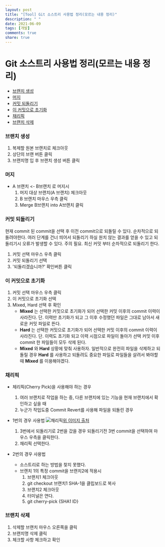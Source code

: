 ```yaml
---
layout: post
title: "[Tool] Git 소스트리 사용법 정리(모르는 내용 정리)"
description: " "
date: 2021-06-09
tags: [개발]
comments: true
share: true
---
```


Git 소스트리 사용법 정리(모르는 내용 정리)
==========================================

<!-- @import "[TOC]" {cmd="toc" depthFrom=1 depthTo=6 orderedList=false} -->

<!-- code_chunk_output -->

-	[브랜치 생성](#브랜치-생성)
-	[머지](#머지)
-	[커밋 되돌리기](#커밋-되돌리기)
-	[이 커밋으로 초기화](#이-커밋으로-초기화)
-	[채리픽](#채리픽)
-	[브랜치 삭제](#브랜치-삭제)

<!-- /code_chunk_output -->

### 브랜치 생성

1.	복제할 원본 브랜치로 체크아웃
2.	상단의 브랜 버튼 클릭
3.	브랜치명 입 후 브랜치 생성 버튼 클릭

### 머지

-	A 브랜치 <- B브랜치 로 머지시
	1.	머지 대상 브랜치(A 브랜치) 체크아웃
	2.	B 브랜치 마우스 우측 클릭
	3.	Merge B브랜치 into A브랜치 클릭

### 커밋 되돌리기

현재 commit 된 commit을 선택 후 이전 commit으로 되돌릴 수 있다. 순차적으로 되돌려야한다. 여러 단계를 건너 띄어서 되돌리기 하실 원치 않는 결과를 얻을 수 있고 되돌리기시 오류가 발생할 수 있다. 주의 필요. 최신 커밋 부터 순차적으로 되돌리기 한다.

1.	커밋 선택 마우스 우측 클릭
2.	커밋 되돌리기 선택
3.	'되돌리겠습니까?' 확인버튼 클릭

### 이 커밋으로 초기화

1.	커밋 선택 마우스 우측 클릭
2.	이 커밋으로 초기화 선택
3.	Mixed, Hard 선택 후 확인
	-	**Mixed** 는 선택한 커밋으로 초기화가 되어 선택한 커밋 이후의 commit 이력이 사라진다. 단. 이력만 초기화가 되고 그 이후 수정했던 파일은 그대로 남아서 새로운 커밋 파일로 뜬다.
	-	**Hard** 는 선택한 커밋으로 초기화가 되어 선택한 커밋 이후의 commit 이력이 사라진다. 단. 이력도 초기화 되고 이력 시점으로 파일이 돌아가 선택 커밋 이후 commit 한 파일들이 모두 삭제 된다.
	-	**Mixed** 와 **Hard** 상황에 맞춰 사용하자. 일반적으로 완전히 파일을 삭제하고 되돌릴 경우 **Hard** 를 사용하고 되돌려도 중요한 파일로 파일들을 살려서 봐야할 때 **Mixed** 를 이용해야겠다.

### 채리픽

-	체리픽(Cherry Pick)을 사용해야 하는 경우

	1.	여러 브랜치로 작업을 하는 중, 다른 브랜치에 있는 기능을 현재 브랜치에서 확인하고 싶을 때
	2.	누군가 작업도중 Commit Revert를 사용해 파일을 되돌린 경우

-	1번의 경우 사용법 ![채리픽](https://mblogthumb-phinf.pstatic.net/MjAxNzAzMjVfODAg/MDAxNDkwNDI4NTIyNTE4.rMTnMnYYIDjaGokZmLX3Rc-fVkvlSMyZV7jRwgCvG0wg.yfxCJGMel6j6C841QZ6QULVxCRhg4e_VECxP0KDNWLcg.PNG.kbh3983/스크린샷_2017-03-25_오후_4.54.45.png?type=w800)[위 이미지 출처](https://mblogthumb-phinf.pstatic.net/MjAxNzAzMjVfODAg/MDAxNDkwNDI4NTIyNTE4.rMTnMnYYIDjaGokZmLX3Rc-fVkvlSMyZV7jRwgCvG0wg.yfxCJGMel6j6C841QZ6QULVxCRhg4e_VECxP0KDNWLcg.PNG.kbh3983/스크린샷_2017-03-25_오후_4.54.45.png?type=w800)

	1.	3번에서 되돌리기로 2번을 갔을 경우 되돌리기전 3번 commit을 선택하여 마우스 우측을 클릭한다.
	2.	채리픽 선택한다.

-	2번의 경우 사용법

	-	소스트리로 하는 방법을 찾지 못했다.
	-	브랜치 1의 특정 commit을 브랜치2에 적용시
		1.	브랜치1 체크아웃
		2.	git checkout 브랜치1 SHA-1을 클립보드로 복사
		3.	브랜치2 체크아웃
		4.	터미널은 연다.
		5.	git cherry-pick {SHA1 ID}

### 브랜치 삭제

1.	삭제할 브랜치 마우스 오른쪽을 클릭
2.	브랜치명 삭제 클릭
3.	체크할 사항 체크하고 확인
